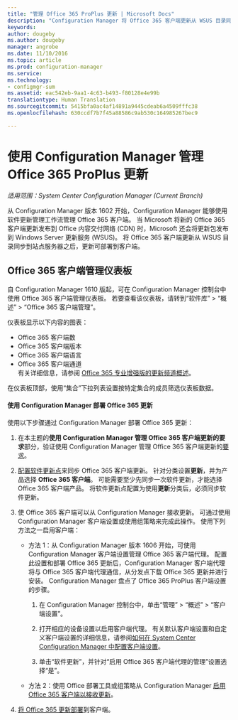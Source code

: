 ```yaml
---
title: "管理 Office 365 ProPlus 更新 | Microsoft Docs"
description: "Configuration Manager 将 Office 365 客户端更新从 WSUS 目录同步到站点服务器，使更新可部署到客户端。"
keywords: 
author: dougeby
ms.author: dougeby
manager: angrobe
ms.date: 11/10/2016
ms.topic: article
ms.prod: configuration-manager
ms.service: 
ms.technology:
- configmgr-sum
ms.assetid: eac542eb-9aa1-4c63-b493-f80128e4e99b
translationtype: Human Translation
ms.sourcegitcommit: 5415bfa0ac4af14891a9445cdeab6a4509fffc38
ms.openlocfilehash: 630ccdf7b7f45a88586c9ab530c164985267bec9

---
```


# <a name="manage-office-365-proplus-updates-with-configuration-manager"></a>使用 Configuration Manager 管理 Office 365 ProPlus 更新

*适用范围：System Center Configuration Manager (Current Branch)*

从 Configuration Manager 版本 1602 开始，Configuration Manager 能够使用软件更新管理工作流管理 Office 365 客户端。 当 Microsoft 将新的 Office 365 客户端更新发布到 Office 内容交付网络 (CDN) 时，Microsoft 还会将更新包发布到 Windows Server 更新服务 (WSUS)。 将 Office 365 客户端更新从 WSUS 目录同步到站点服务器之后，更新可部署到客户端。

## <a name="office-365-client-management-dashboard"></a>Office 365 客户端管理仪表板  
自 Configuration Manager 1610 版起，可在 Configuration Manager 控制台中使用 Office 365 客户端管理仪表板。 若要查看该仪表板，请转到“软件库” > “概述” > “Office 365 客户端管理”。

<!--- >[!NOTE]
>In the **What's New** workspace in the Configuration Manager console, the new dashboard is incorrectly named **Office 365 Servicing dashboard**. --->

仪表板显示以下内容的图表：

- Office 365 客户端数
- Office 365 客户端版本
- Office 365 客户端语言
- Office 365 客户端通道     
有关详细信息，请参阅 [Office 365 专业增强版的更新频道概述](https://technet.microsoft.com/library/mt455210.aspx)。
<!--- - Automatic deployment rules with Office 365 apps (have Office 365 Client selected in the set of available products). --->

<!---You can take the following actions on the dashboard:
- --->

在仪表板顶部，使用“集合”下拉列表设置按特定集合的成员筛选仪表板数据。

<!---
 On the upper-right side of the dashboard, click **Office 365 Installer** to start the Office 365 Client Installation Wizard to deploy Office 365 apps to clients. For details, see [Deploy Office 365 apps to clients](#deploy-office-365-apps-to-clients).
- On the middle-right side of the dashboard, click **Create an ADR** to open the Automatic Deployment Rule Wizard to create a new automatic deployment rule (ADR). To create an ADR for Office 365 apps, select **Office 365 Client** when you choose the product. For more information, see [Automatically deploy software updates](/sccm/sum/deploy-use/automatically-deploy-software-updates).
- On the lower-right side of the dashboard, click **Create Client Agent Settings** to open Client Agent settings. For more information, see [About client settings](/sccm/core/clients/deploy/about-client-settings).
--->

#### <a name="to-deploy-office-365-updates-with-configuration-manager"></a>使用 Configuration Manager 部署 Office 365 更新
使用以下步骤通过 Configuration Manager 部署 Office 365 更新：

1.  在本主题的**使用 Configuration Manager 管理 Office 365 客户端更新的要求**部分，验证使用 Configuration Manager 管理 Office 365 客户端更新的[要求](https://technet.microsoft.com/library/mt628083.aspx)。  

2.  [配置软件更新点](../get-started/configure-classifications-and-products.md)来同步 Office 365 客户端更新。 针对分类设置**更新**，并为产品选择 **Office 365 客户端**。 可能需要至少先同步一次软件更新，才能选择 Office 365 客户端产品。 将软件更新点配置为使用**更新**分类后，必须同步软件更新。  

3.  使 Office 365 客户端可以从 Configuration Manager 接收更新。 可通过使用 Configuration Manager 客户端设置或使用组策略来完成此操作。 使用下列方法之一启用客户端：  
    - 方法 1：从 Configuration Manager 版本 1606 开始，可使用 Configuration Manager 客户端设置管理 Office 365 客户端代理。 配置此设置和部署 Office 365 更新后，Configuration Manager 客户端代理将与 Office 365 客户端代理通信，从分发点下载 Office 365 更新并进行安装。 Configuration Manager 盘点了 Office 365 ProPlus 客户端设置的步骤。
      1.  在 Configuration Manager 控制台中，单击“管理” > “概述” > “客户端设置”。  

      2.  打开相应的设备设置以启用客户端代理。 有关默认客户端设置和自定义客户端设置的详细信息，请参阅[如何在 System Center Configuration Manager 中配置客户端设置](../../core/clients/deploy/configure-client-settings.md)。  

      3.  单击“软件更新”，并针对“启用 Office 365 客户端代理的管理”设置选择“是”。  

    - 方法 2：使用 Office 部署工具或组策略从 Configuration Manager [启用 Office 365 客户端以接收更新](https://technet.microsoft.com/library/mt628083.aspx#BKMK_EnableClient)。  

4. [将 Office 365 更新部署](deploy-software-updates.md)到客户端。  

<!--- ## Next steps
Use the Office 365 Client Management dashboard in Configuration Manager to review Office 365 client information and deploy Office 365 apps. For details, see [Manage Office 365 apps](manage-office-365-apps.md). --->



<!--HONumber=Dec16_HO3-->


